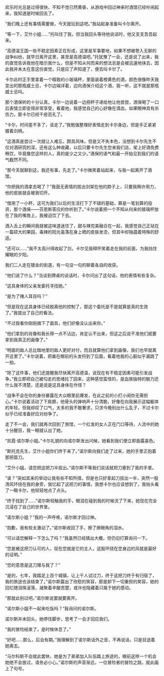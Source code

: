 欢乐时光总是过得很快，不知不觉已然黄昏，从游戏中回过神来时酒馆已经吵闹起来，我知道是时候回去了。

“我们晚上还有事情需要做，今天就玩到这吧。”我站起身准备叫卡尔离开。

“等一下，艾什小姐……”托叫住了我，但当我回头等待他说话时，他又支支吾吾起来。

“高德温王国一些不稳定因素正在形成，这里是军事要地，如果不想被卷入无聊的战争纠纷，就早日离开这里，甚至是高德温吧。”托犹豫了一会，还是说了出来，我的直觉告诉我他在暗示我什么，但是不知从何而来的想法总是会被迅速地抹去，因此我并未太在意这份直觉，只是应了声知道了，便去叫卡尔了。

卡尔此时正手里拿着一个精致的小玻璃杯，里面装着橙黄色的酒，颜色很像昨天我变出的那瓶威士忌，卡尔边端详着，边向酒保介绍这个酒，我一听，这不就是那瓶威士忌吗。

那个酒保听的十分认真，卡尔一边说着一边把杯子递给他让他尝尝，酒保喝了一口后表情立即变得非常享受，看着他，我感觉自己的心好像在滴血，如果眼神具有杀伤力，那卡尔已经千疮百孔了。

“卡尔，时间差不多了，该走了。”我勉强整理好表情走到卡尔身边，但是手正紧紧握着剑柄。

“这酒真是尝过一次就让人难忘，颇具风味，但是又不失本色，没想到卡尔先生不仅对酒研究的深，还有这么种收藏，以后只要卡尔先生您来我们店，架上好酒免费畅饮，毕竟像您这样的人，真的是少之又少。”酒保的语气和最一开始见到我们的语气截然不同。

“那今天就聊到这，我还有事，先走了。”卡尔微笑着站起来，与我一起离开了酒馆。

“你把我的酒拿去喝了？”我面无表情的拔出剑架在他的脖子上，只要我稍许用力，他的皮肤就会被我切开。

“借用了一小杯，这可为我们以后的生活打下了不错的基础，算是一笔划算的投资，那个酒保——芬恩斯答应的你听到了。”卡尔说着把一个不知从何来的玻璃杯放在了我的嘴唇上，我被迫饮了下去。

酒入舌上的瞬间我就被这味道迷住了，甜与辣完美融合在一起，我感觉自己正站在一篇硕大的果园，毒辣的阳光虽落在身上晒的皮肤发烫，但其中却独蕴着特殊的舒适。

“还可以……”我不太高兴得收起了剑，卡尔见我释怀笑着走在我的前面，为我挡住耀眼的夕阳。

我们二人走在镀金的街道，有一句没一句的聊着各自的收获。

“他们说了什么？”当谈到牌桌的谈话时，卡尔问出了这句话，他的表情有些复杂。

“这具身体的父亲发委托寻找她。”

“是为了掩人耳目吗？”

“但是现在这具身体已经脱离他的控制了，那这个委托是不是就算是真的生效了。”我提出了自己的看法。

“不过我看你刚刚摘下了面具，他们好像没认出来你。” 

“他们拿到的肖像和我长得一点不沾边，肯定认不出来，但这之后说不准他们就要拿到我真正的画像了。”

“明面的敌人总比暗地里的敌人更好对付，而且就算他们拿到画像，我们也早就离开这里了。”卡尔说着，把垂在眼前的头发捋到了后面，看着他我的心脏似乎漏跳了一拍。

“除了这件事，他们还提醒我尽快离开高德温，说现在有不稳定因素可能引发战争。”我立即把自己被勾走的思绪拉了回来，这种感觉蛮怪的，是血族独特的魅力还什么我不清楚，还是说是这具身体在作怪？

“战争不会在你的身份暴露在大众眼里前爆发，在此之前的小打小闹你无需担心。”卡尔说着活动了下肩膀，他骨头的弹响声十分清脆，好像在向我展示这幅躯体的年轻，但我却叹了口气，太多的我不敢奢求，只求今晚别出什么乱子，不过卡尔似乎已经准备好应对纷争了。

走了不一会，我们就再次回到了旅馆，一个红发的女人正在门口等待，人流中的她十分醒目，我一眼就认出了她。

“凯霞·诺尔斯小姐。”卡尔礼貌的向诺尔斯发出问候，她看到我们便立即面露喜色。

“斯托克先生，艾什小姐你们终于来了。”诺尔斯向我们走了过来，她的手里正抱着那把苗刀。

“艾什小姐，请您把这把刀半拔出。”诺尔斯不等我们说话就把刀塞到了我的手里。

“诶？”突如其来的举动让我有些不知所措，但是也只好拿起刀拔出一半，突然一股清风环绕在我的身旁，我忆起了这把刀的事情，我想卡尔也应该想到了，我抬头看了一眼卡尔，他轻轻地点了点头。

“终于找到了……”诺尔斯轻触我的手，眼泪在碰到我的时候流了下来，她现在完全沉浸在了自己的世界里。

“诺尔斯小姐？”我的一声呼唤，诺尔斯才回过神。

“抱歉，我有些太激动了。”诺尔斯收回了手，擦了擦眼角的泪水。

“可以请您解释一下怎么了吗？”我虽然已经猜出大概，但仍旧打算询问一下。

“您是被这把刀认可的人，现在您就是它的主人，这股环绕在您身边的风就是最好的证明。”

“您的意思是这刀赠与我了？”

“是的，七年，我踏足上百个城镇，让上千人试过刀，终于这把刀终于有归宿了，我的旅途也该结束了。”诺尔斯露出了欣慰的笑容，那是卸下一切重担的笑容，她的回忆随泪珠滚落，凝聚着辛酸苦楚，或许也隐藏着只属于她的感动。

“那就此别过吧。”诺尔斯说罢就要离开。

“诺尔斯小姐不一起来吃饭吗？”我询问的诺尔斯。

诺尔斯并未回头，她停住脚步，思考了一会才回应我们。

“我的冒险结束了，是时候休息了。”

“好吧……那么，后会有期。”我理解到了诺尔斯话外之音，不再说话，只是目送着她离去。

“马尔科斯不会就此罢休，她是为了弟弟加入队伍踏上旅途的，眼前这样一个机会她绝不会放过，请务必小心。”诺尔斯的声音渐远，一位冒险者的冒险之路，就此画上了句号。

